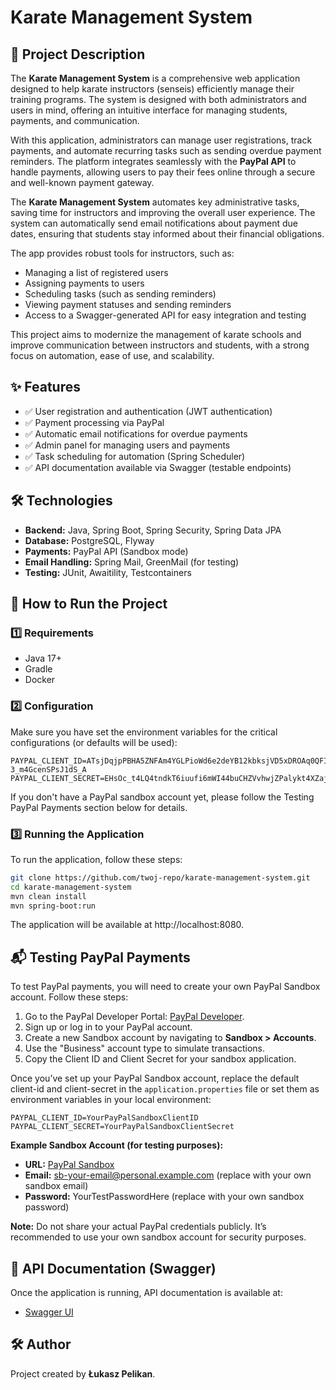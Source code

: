 # Karate Management System

## 📌 Project Description

The **Karate Management System** is a comprehensive web application designed to help karate instructors (senseis) efficiently manage their training programs. The system is designed with both administrators and users in mind, offering an intuitive interface for managing students, payments, and communication.

With this application, administrators can manage user registrations, track payments, and automate recurring tasks such as sending overdue payment reminders. The platform integrates seamlessly with the **PayPal API** to handle payments, allowing users to pay their fees online through a secure and well-known payment gateway.

The **Karate Management System** automates key administrative tasks, saving time for instructors and improving the overall user experience. The system can automatically send email notifications about payment due dates, ensuring that students stay informed about their financial obligations.

The app provides robust tools for instructors, such as:
- Managing a list of registered users
- Assigning payments to users
- Scheduling tasks (such as sending reminders)
- Viewing payment statuses and sending reminders
- Access to a Swagger-generated API for easy integration and testing

This project aims to modernize the management of karate schools and improve communication between instructors and students, with a strong focus on automation, ease of use, and scalability.

## ✨ Features

- ✅ User registration and authentication (JWT authentication)
- ✅ Payment processing via PayPal
- ✅ Automatic email notifications for overdue payments
- ✅ Admin panel for managing users and payments
- ✅ Task scheduling for automation (Spring Scheduler)
- ✅ API documentation available via Swagger (testable endpoints)

## 🛠️ Technologies

- **Backend:** Java, Spring Boot, Spring Security, Spring Data JPA
- **Database:** PostgreSQL, Flyway
- **Payments:** PayPal API (Sandbox mode)
- **Email Handling:** Spring Mail, GreenMail (for testing)
- **Testing:** JUnit, Awaitility, Testcontainers

## 🚀 How to Run the Project

### 1️⃣ Requirements

- Java 17+
- Gradle
- Docker

### 2️⃣ Configuration
Make sure you have set the environment variables for the critical configurations (or defaults will be used):

```env
PAYPAL_CLIENT_ID=ATsjDqjpPBHA5ZNFAm4YGLPioWd6e2deYB12kbksjVD5xDROAq0QFIPf32lR5n-3_m4GcenSPsJ1dS_A
PAYPAL_CLIENT_SECRET=EHsOc_t4LQ4tndkT6iuufi6mWI44buCHZVvhwjZPalykt4XZajmUZhg5JthcFP260iLsrLQQMho9N84g
```

If you don't have a PayPal sandbox account yet, please follow the Testing PayPal Payments section below for details.

### 3️⃣ Running the Application

To run the application, follow these steps:

```sh
git clone https://github.com/twoj-repo/karate-management-system.git
cd karate-management-system
mvn clean install
mvn spring-boot:run
```

The application will be available at http://localhost:8080.

## 📬 Testing PayPal Payments

To test PayPal payments, you will need to create your own PayPal Sandbox account. Follow these steps:

1. Go to the PayPal Developer Portal: [PayPal Developer](https://developer.paypal.com/).
2. Sign up or log in to your PayPal account.
3. Create a new Sandbox account by navigating to **Sandbox > Accounts**.
4. Use the "Business" account type to simulate transactions.
5. Copy the Client ID and Client Secret for your sandbox application.

Once you’ve set up your PayPal Sandbox account, replace the default client-id and client-secret in the `application.properties` file or set them as environment variables in your local environment:

```env
PAYPAL_CLIENT_ID=YourPayPalSandboxClientID
PAYPAL_CLIENT_SECRET=YourPayPalSandboxClientSecret
```

**Example Sandbox Account (for testing purposes):**
- **URL:** [PayPal Sandbox](https://www.sandbox.paypal.com/)
- **Email:** sb-your-email@personal.example.com (replace with your own sandbox email)
- **Password:** YourTestPasswordHere (replace with your own sandbox password)

**Note:** Do not share your actual PayPal credentials publicly. It’s recommended to use your own sandbox account for security purposes.

## 📖 API Documentation (Swagger)

Once the application is running, API documentation is available at:

- [Swagger UI](http://localhost:8080/swagger-ui.html)

## 🛠 Author

Project created by **Łukasz Pelikan**.